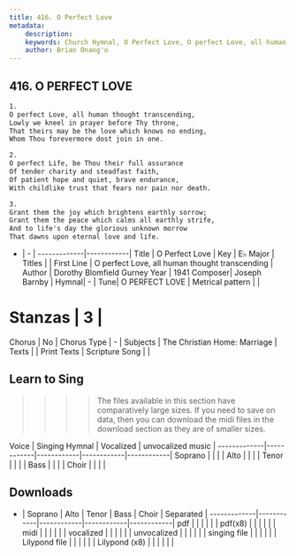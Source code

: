 ```yaml
---
title: 416. O Perfect Love
metadata:
    description: 
    keywords: Church Hymnal, O Perfect Love, O perfect Love, all human thought transcending, 
    author: Brian Onang'o
---
```



## 416. O PERFECT LOVE

```txt
1.
O perfect Love, all human thought transcending, 
Lowly we kneel in prayer before Thy throne, 
That theirs may be the love which knows no ending, 
Whom Thou forevermore dost join in one. 

2.
O perfect Life, be Thou their full assurance 
Of tender charity and steadfast faith, 
Of patient hope and quiet, brave endurance, 
With childlike trust that fears nor pain nor death. 

3.
Grant them the joy which brightens earthly sorrow; 
Grant them the peace which calms all earthly strife, 
And to life's day the glorious unknown morrow 
That dawns upon eternal love and life.
```

- |   -  |
-------------|------------|
Title | O Perfect Love |
Key | E♭ Major |
Titles |  |
First Line | O perfect Love, all human thought transcending |
Author | Dorothy Blomfield Gurney
Year | 1941
Composer| Joseph Barnby |
Hymnal|  - |
Tune| O PERFECT LOVE |
Metrical pattern | |
# Stanzas | 3 |
Chorus | No |
Chorus Type | - |
Subjects | The Christian Home: Marriage |
Texts |  |
Print Texts | 
Scripture Song |  |
  
## Learn to Sing

>>>> The files available in this section have comparatively large sizes. If you need to save on data, then you can download the midi files in the download section as they are of smaller sizes.

Voice |  Singing Hymnal | Vocalized | unvocalized music |
-------------|------------|------------|------------|------------|
Soprano | | | |
Alto | | | |
Tenor | | | |
Bass | | | |
Choir | | | |

## Downloads

- |  Soprano | Alto | Tenor | Bass | Choir | Separated |
-------------|------------|------------|------------|------------|
pdf | | | | | |
pdf(x8) | | | | | |
midi | | | | | |
vocalized | | | | | |
unvocalized | | | | | |
singing file | | | | | |
Lilypond file | | | | | |
Lilypond (x8) | | | | | |
  